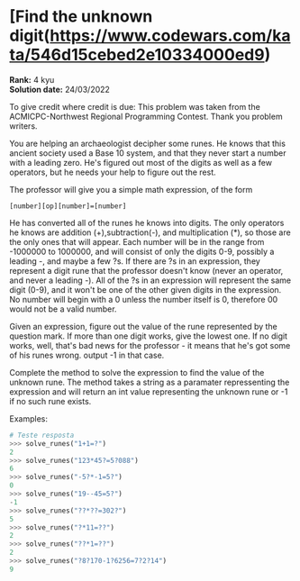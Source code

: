 # [Find the unknown digit(https://www.codewars.com/kata/546d15cebed2e10334000ed9)

**Rank:** 4 kyu  
**Solution date:** 24/03/2022

To give credit where credit is due: This problem was taken from the ACMICPC-Northwest Regional Programming Contest.
Thank you problem writers.

You are helping an archaeologist decipher some runes. He knows that this ancient society used a Base 10 system, and that
they never start a number with a leading zero. He's figured out most of the digits as well as a few operators, but he
needs your help to figure out the rest.

The professor will give you a simple math expression, of the form
```
[number][op][number]=[number]
```

He has converted all of the runes he knows into digits. The only operators he knows are addition (+),subtraction(-), and
multiplication (*), so those are the only ones that will appear. Each number will be in the range from -1000000 to
1000000, and will consist of only the digits 0-9, possibly a leading -, and maybe a few ?s. If there are ?s in an
expression, they represent a digit rune that the professor doesn't know (never an operator, and never a leading -). All
of the ?s in an expression will represent the same digit (0-9), and it won't be one of the other given digits in the
expression. No number will begin with a 0 unless the number itself is 0, therefore 00 would not be a valid number.

Given an expression, figure out the value of the rune represented by the question mark. If more than one digit works,
give the lowest one. If no digit works, well, that's bad news for the professor - it means that he's got some of his
runes wrong. output -1 in that case.

Complete the method to solve the expression to find the value of the unknown rune. The method takes a string as a
paramater repressenting the expression and will return an int value representing the unknown rune or -1 if no such rune
exists.

Examples:
```python
# Teste resposta
>>> solve_runes("1+1=?")
2
>>> solve_runes("123*45?=5?088")
6
>>> solve_runes("-5?*-1=5?")
0
>>> solve_runes("19--45=5?")
-1
>>> solve_runes("??*??=302?")
5
>>> solve_runes("?*11=??") 
2
>>> solve_runes("??*1=??")
2
>>> solve_runes("?8?170-1?6256=7?2?14")
9
```